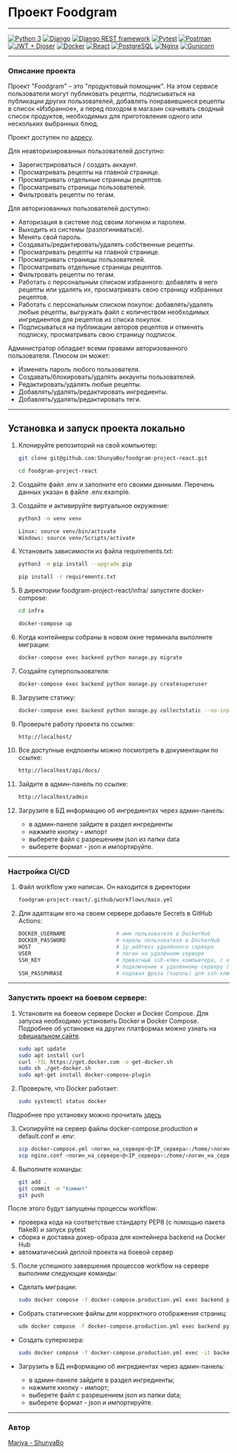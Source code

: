 # Проект Foodgram
___
[![Python 3](https://img.shields.io/badge/-Python%203-lightgrey)](https://www.python.org/) [![Django](https://img.shields.io/badge/-Django-lightgrey)](https://www.djangoproject.com/) [![Django REST framework](https://img.shields.io/badge/-Django%20REST%20framework-lightgrey)](https://www.django-rest-framework.org/) [![Pytest](https://img.shields.io/badge/-Pytest-lightgrey)](https://docs.pytest.org/en/6.2.x/) [![Postman](https://img.shields.io/badge/-Postman-lightgrey)](https://www.postman.com/) [![JWT + Djoser](https://img.shields.io/badge/-JWT%20%2B%20Djoser-lightgrey)](https://djoser.readthedocs.io/en/latest/introduction.html) [![Docker](https://img.shields.io/badge/-Docker-lightgrey)](https://www.docker.com/) [![React](https://img.shields.io/badge/-React-lightgrey)](https://react.dev/) [![PostgreSQL](https://img.shields.io/badge/-PostgreSQL-lightgrey)](https://www.postgresql.org/) [![Nginx](https://img.shields.io/badge/-Nginx-lightgrey)](https://nginx.org/ru/) [![Gunicorn](https://img.shields.io/badge/-Gunicorn-lightgrey)](https://gunicorn.org/#docs)
___

### Описание проекта

Проект "Foodgram" – это "продуктовый помощник". На этом сервисе пользователи могут публиковать рецепты, подписываться на публикации других пользователей, добавлять понравившиеся рецепты в список «Избранное», а перед походом в магазин скачивать сводный список продуктов, необходимых для приготовления одного или нескольких выбранных блюд.

Проект доступен по [адресу](https://kodzha.ddns.net).

Для неавторизированных пользователей доступно:
- Зарегистрироваться / создать аккаунт.
- Просматривать рецепты на главной странице.
- Просматривать отдельные страницы рецептов.
- Просматривать страницы пользователей.
- Фильтровать рецепты по тегам.


Для авторизованных пользователей доступно:
- Авторизация в системе под своим логином и паролем.
- Выходить из системы (разлогиниваться).
- Менять свой пароль.
- Создавать/редактировать/удалять собственные рецепты.
- Просматривать рецепты на главной странице.
- Просматривать страницы пользователей.
- Просматривать отдельные страницы рецептов.
- Фильтровать рецепты по тегам.
- Работать с персональным списком избранного: добавлять в него рецепты или удалять их, просматривать свою страницу избранных рецептов.
- Работать с персональным списком покупок: добавлять/удалять любые рецепты, выгружать файл с количеством необходимых ингредиентов для рецептов из списка покупок.
- Подписываться на публикации авторов рецептов и отменять подписку, просматривать свою страницу подписок.


Администратор обладает всеми правами авторизованного пользователя. Плюсом он может:
- Изменять пароль любого пользователя.
- Создавать/блокировать/удалять аккаунты пользователей.
- Редактировать/удалять любые рецепты.
- Добавлять/удалять/редактировать ингредиенты.
- Добавлять/удалять/редактировать теги.

___

## Установка и запуск проекта локально

1. Клонируйте репозиторий на свой компьютер:

    ```bash
    git clone git@github.com:ShunyaBo/foodgram-project-react.git

    cd foodgram-project-react
    ```
2. Создайте файл .env и заполните его своими данными. Перечень данных указан в файле .env.example.
3. Cоздайте и активируйте виртуальное окружение:

    ```bash
    python3 -m venv venv
    
    Linux: source venv/bin/activate
    Windows: source venv/Scripts/activate
    ```

4. Установить зависимости из файла requirements.txt:

    ```bash
    python3 -m pip install --upgrade pip

    pip install -r requirements.txt
    ```

5. В директории foodgram-project-react/infra/ запустите docker-compose:

    ```bash
    cd infra

    docker-compose up
    ```

6. Когда контейнеры собраны в новом окне терминала выполните миграции:

    ```bash
    docker-compose exec backend python manage.py migrate
    ```

7. Создайте суперпользователя:

    ```bash
    docker-compose exec backend python manage.py createsuperuser
    ```

8. Загрузите статику:

    ```bash
    docker-compose exec backend python manage.py collectstatic --no-input 
    ```

9. Проверьте работу проекта по ссылке:

    ```bash
    http://localhost/
    ```

10. Все доступные ендпоинты можно посмотреть в документации по ссылке:
    ```bash
    http://localhost/api/docs/
    ```

11. Зайдите в админ-панель по ссылке:

    ```bash
    http://localhost/admin
    ```

12. Загрузите в БД информацию об ингредиентах через админ-панель:

    - в админ-панеле зайдите в раздел ингредиенты
    - нажмите кнопку - импорт
    - выберете файл с разрешением json из папки data
    - выберете формат - json и импортируйте.

___

### Настройка CI/CD

1. Файл workflow уже написан. Он находится в директории

    ```bash
    foodgram-project-react/.github/workflows/main.yml
    ```

2. Для адаптации его на своем сервере добавьте Secrets в GitHub Actions:

    ```bash
    DOCKER_USERNAME                # имя пользователя в DockerHub
    DOCKER_PASSWORD                # пароль пользователя в DockerHub
    HOST                           # ip_address удалённого сервера
    USER                           # логин на удалённом сервере
    SSH_KEY                        # приватный ssh-ключ компьютера, с которого будет происходить
                                   # подключение к удалённому серверу (cat ~/.ssh/id_rsa)
    SSH_PASSPHRASE                 # кодовая фраза (пароль) для ssh-ключа

    ```
___

### Запустить проект на боевом сервере:

1. Установите на боевом сервере Docker и Docker Compose. Для запуска необходимо установить Docker и Docker Compose. Подробнее об установке на других платформах можно узнать на [официальном сайте](https://docs.docker.com/engine/install/).
    ```bash
    sudo apt update
    sudo apt install curl
    curl -fSL https://get.docker.com -o get-docker.sh
    sudo sh ./get-docker.sh
    sudo apt-get install docker-compose-plugin 
    ```

2. Проверьте, что Docker работает:
    ```bash
    sudo systemctl status docker
    ```
Подробнее про установку можно прочитать [здесь](https://docs.docker.com/engine/install/ubuntu/)

3. Скопируйте на сервер файлы docker-compose.production и default.conf и .env:

    ```bash
    scp docker-compose.yml <логин_на_сервере>@<IP_сервера>:/home/<логин_на_сервере>/docker-compose.yml
    scp nginx.conf <логин_на_сервере>@<IP_сервера>:/home/<логин_на_сервере>/nginx.conf
    ```

4. Выполните команды:

    ```bash
    git add .
    git commit -m "Коммит"
    git push
    ```

После этого будут запущены процессы workflow:

- проверка кода на соответствие стандарту PEP8 (с помощью пакета flake8) и запуск pytest
- сборка и доставка докер-образа для контейнера backend на Docker Hub
- автоматический деплой проекта на боевой сервер


5. После успешного завершения процессов workflow на сервере выполним следующие команды:

- Сделать миграции: 

    ```bash
    sudo docker compose -f docker-compose.production.yml exec backend python manage.py migrate
    ```

- Собрать статические файлы для корректного отображения страниц: 

    ```bash
    udo docker compose -f docker-compose.production.yml exec backend python manage.py collectstatic --no-input 
    ```

- Создать суперюзера:

    ```bash
    sudo docker compose -f docker-compose.production.yml exec -it backend python manage.py createsuperuser 
    ```

- Загрузить в БД информацию об ингредиентах через админ-панель:

    - в админ-панеле зайдите в раздел ингредиенты;
    - нажмите кнопку - импорт;
    - выберете файл с разрешением json из папки data;
    - выберете формат - json и импортируйте.

___
### Автор
[Mariya - ShunyaBo](https://github.com/ShunyaBo)